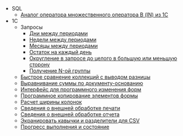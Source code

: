 - SQL
    - [Аналог оператора множественного оператора В (IN) из 1С](multiple_IN.sql)
- 1С
    - Запросы
        - [Дни между периодами](1С/ДниМеждуПериодами.bsl)
        - [Недели между периодами](1С/НеделиМеждуПериодами.bsl)
        - [Месяцы между периодами](1С/МесяцыМеждуПериодами.bsl)
        - [Остаток на каждый день](1С/ОстатокНаКаждыйДень.bsl)
        - [Округление в запросе до целого в большую или меньшую сторону](1С/ОкруглениеВЗапросеДоЦелогоВБольшуюИлиМеньшуюСторону.bsl)
        - [Получение N-ой группы](1С/ПолучениеNойГруппы.bsl)
    - [Быстрое сравнение коллекций с выводом разницы](1С/БыстроеСравнениеКоллекцийСВыводомРазницы.bsl)
    - [Выравнивание суммы по документу-основанию](1С/ВыравниваниеСуммыПоДокументуОснованию.bsl)
    - [Интерфейс для программного изменения форм](1С/ИнтерфейсДляПрограммногоИзмененияФорм.bsl)
    - [Программное копирование элементов формы](1С/ПрограммноеКопированиеЭлементовФормы.bsl)
    - [Расчет ширины колонок](1С/РасчетШириныКолонок.bsl)
    - [Сведения о внешней обработке печати](1С/СведенияОВнешнейОбработке_ПечатнаяФорма.bsl)
    - [Сведения о внешней обработке отчета](1С/СведенияОВнешнейОбработке_Отчет.bsl)
    - [Экранировать кавычки и разделители для CSV](1С/ЭкранироватьКавычкиИРазделителиДляCSV.bsl)
    - [Прогресс выполнения и состояние](1С/ПоказатьВыполненияИСостояние.bsl)
